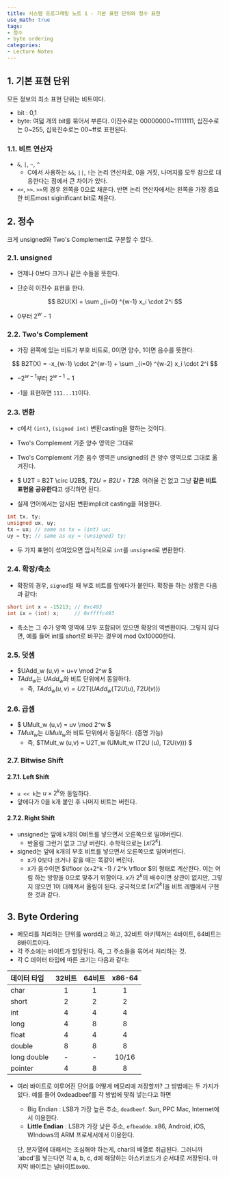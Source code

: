 ```yaml
---
title: 시스템 프로그래밍 노트 1 - 기본 표현 단위와 정수 표현
use_math: true
tags:
- 정수
- byte ordering
categories:
- Lecture Notes
---
```


## 1. 기본 표현 단위

모든 정보의 최소 표현 단위는 비트이다.

* bit : 0,1
* byte: 여덟 개의 bit를 묶어서 부른다. 이진수로는 00000000~11111111, 십진수로는 0~255, 십육진수로는 00~ff로 표현된다.

### 1.1. 비트 연산자

* `&`, `|`, `~`, `^`
  * C에서 사용하는 `&&`, `||`, `!`는 논리 연산자로, 0을 거짓, 나머지를 모두 참으로 대응한다는 점에서 큰 차이가 있다.
* `<<`, `>>`. `>>`의 경우 왼쪽을 0으로 채운다. 반면 논리 연산자에서는 왼쪽을 가장 중요한 비트most siginificant bit로 채운다.

## 2. 정수

크게 unsigned와 Two's Complement로 구분할 수 있다.

### 2.1. unsigned

* 언제나 0보다 크거나 같은 수들을 뜻한다.

* 단순히 이진수 표현을 한다.

$$
B2U(X) = \sum _{i=0} ^{w-1} x_i \cdot 2^i
$$

* 0부터 $2^w -1$

### 2.2. Two's Complement

* 가장 왼쪽에 있는 비트가 부호 비트로, 0이면 양수, 1이면 음수를 뜻한다.

$$
B2T(X) = -x_{w-1} \cdot 2^{w-1} + \sum _{i=0} ^{w-2} x_i \cdot 2^i
$$

* $-2^{w-1}$부터 $2^{w-1} -1$

* -1을 표현하면 `111...11`이다.

  

### 2.3. 변환

* c에서 `(int)`, `(signed int)` 변환casting을 말하는 것이다.

* Two's Complement 기준 양수 영역은 그대로
* Two's Complement 기준 음수 영역은 unsigned의 큰 양수 영역으로 그대로 옮겨진다.

* $ U2T = B2T \circ U2B$, $T2U = B2U \circ T2B$. 어려울 건 없고 그냥 **같은 비트 표현을 공유한다**고 생각하면 된다.

* 실제 언어에서는 암시된 변환implicit casting을 허용한다.

```c
int tx, ty;
unsigned ux, uy;
tx = ux; // same as tx = (int) ux;
uy = ty; // same as uy = (unsigned) ty;
```

* 두 가지 표현이 섞여있으면 암시적으로 `int`를 `unsigned`로 변환한다.

### 2.4. 확장/축소

* 확장의 경우, `signed`일 때 부호 비트를 앞에다가 붙인다. 확장을 하는 상황은 다음과 같다:

```c
short int x = -15213; // 0xc493
int ix = (int) x;     // 0xffffc493     
```

  * 축소는 그 수가 양쪽 영역에 모두 포함되어 있으면 확장의 역변환이다. 그렇지 않다면, 예를 들어 int를 short로 바꾸는 경우에 mod 0x10000한다.

### 2.5. 덧셈

* $UAdd_w (u,v) = u+v \mod 2^w $
* $TAdd_w$는 $UAdd_w$와 비트 단위에서 동일하다.
  * 즉, $TAdd_w (u,v) = U2T(UAdd_w (T2U(u), T2U(v)))$

### 2.6. 곱셈

* $ UMult_w (u,v) = uv \mod 2^w $
* $TMult_w$는 $UMult_w$와 비트 단위에서 동일하다. (증명 가능)
  * 즉, $TMult_w (u,v) = U2T_w (UMult_w (T2U (u), T2U(v))) $

### 2.7. Bitwise Shift

#### 2.7.1. Left Shift

* `u << k`는 $u \times 2^k$와 동일하다.
* 앞에다가 0을 k개 붙인 후 나머지 비트는 버린다.

#### 2.7.2. Right Shift

* unsigned는 앞에 k개의 0비트를 넣으면서 오른쪽으로 밀어버린다.
  * 반올림 그런거 없고 그냥 버린다. 수학적으로는 $\lfloor x / 2^k \rfloor$.
* signed는 앞에 k개의 부호 비트를 넣으면서 오른쪽으로 밀어버린다.
  * x가 0보다 크거나 같을 때는 똑같이 버린다.
  * x가 음수이면 $\lfloor (x+2^k -1) / 2^k \rfloor $의 형태로 계산한다. 이는 어림 하는 방향을 0으로 맞추기 위함이다. $x$가 $2^k$의 배수이면 상관이 없지만, 그렇지 않으면 1이 더해져서 올림이 된다. 궁극적으로 $\lceil x / 2^k \rceil$을 비트 레벨에서 구현한 것과 같다.

## 3. Byte Ordering

* 메모리를 처리하는 단위를 word라고 하고, 32비트 아키텍쳐는 4바이트, 64비트는 8바이트이다.
* 각 주소에는 바이트가 할당된다. 즉, 그 주소들을 묶어서 처리하는 것.
* 각 C 데이터 타입에 따른 크기는 다음과 같다:

| 데이터 타입 | 32비트 | 64비트 | x86-64 |
| :---------- | :----: | :----: | :----: |
| char        |   1    |   1    |   1    |
| short       |   2    |   2    |   2    |
| int         |   4    |   4    |   4    |
| long        |   4    |   8    |   8    |
| float       |   4    |   4    |   4    |
| double      |   8    |   8    |   8    |
| long double |   -    |   -    | 10/16  |
| pointer     |   4    |   8    |   8    |

* 여러 바이트로 이루어진 단어를 어떻게 메모리에 저장할까? 그 방법에는 두 가지가 있다. 예를 들어 0xdeadbeef를 각 방법에 맞춰 넣는다고 하면
  * Big Endian : LSB가 가장 높은 추소, `deadbeef`. Sun, PPC Mac, Internet에서 이용한다.
  * **Little Endian** : LSB가 가장 낮은 주소, `efbeadde`. x86, Android, iOS, WIndows의 ARM 프로세서에서 이용한다.

  단, 문자열에 대해서는 조심해야 하는게, char의 배열로 취급된다. 그러니까 'abcd'를 넣는다면 각 a, b, c, d에 해당하는 아스키코드가 순서대로 저장된다. 마지막 바이트는 널바이트`0x00`.
